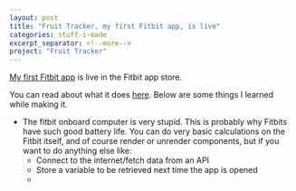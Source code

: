 ```yaml
---
layout: post
title: "Fruit Tracker, my first Fitbit app, is live"
categories: stuff-i-made
excerpt_separator: <!--more-->
project: "Fruit Tracker"
---
```


[My first Fitbit app](/fruit-tracker.markdown) is live in the Fitbit app store.

You can read about what it does [here](/fruit-tracker.markdown). Below are some things I learned while making it.

- The fitbit onboard computer is very stupid. This is probably why Fitbits have such good battery life. You can do very basic calculations on the Fitbit itself, and of course render or unrender components, but if you want to do anything else like:
  - Connect to the internet/fetch data from an API
  - Store a variable to be retrieved next time the app is opened
  -
